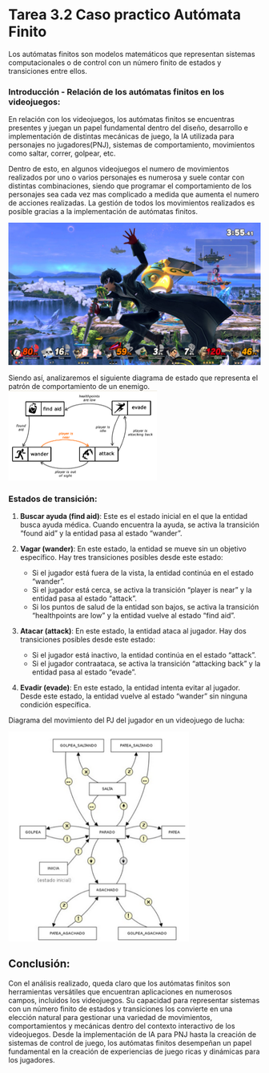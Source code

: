 # Tarea 3.2 Caso practico Autómata Finito
Los autómatas finitos son modelos matemáticos que representan sistemas computacionales o de control con un número finito de estados y transiciones entre ellos.

### Introducción - Relación de los autómatas finitos en los videojuegos:
En relación con los videojuegos, los autómatas finitos se encuentras presentes y juegan un papel fundamental dentro del diseño, desarrollo e implementación de distintas mecánicas de juego, la IA utilizada para personajes no jugadores(PNJ), sistemas de comportamiento, movimientos como saltar, correr, golpear, etc. 

Dentro de esto, en algunos videojuegos el numero de movimientos realizados por uno o varios personajes es numerosa y suele contar con distintas combinaciones, siendo que programar el comportamiento de los personajes sea cada vez mas complicado a medida que aumenta el numero de acciones realizadas. La gestión de todos los movimientos realizados es posible gracias a la implementación  de autómatas finitos. 

![-](https://github.com/Tesla9750/Lenguajes_y_Automatas_1/blob/399a7112e1a6d1e0013097a7f6ea1b61d2e1929c/assets/smash.jpg)

Siendo así, analizaremos el siguiente diagrama de estado que representa el patrón de comportamiento de un enemigo.
![-](https://github.com/Tesla9750/Lenguajes_y_Automatas_1/blob/399a7112e1a6d1e0013097a7f6ea1b61d2e1929c/assets/diagramaestadoenemigo.png)

### Estados de transición:
1.  **Buscar ayuda (find aid)**: Este es el estado inicial en el que la entidad busca ayuda médica. Cuando encuentra la ayuda, se activa la transición “found aid” y la entidad pasa al estado “wander”.
    
2.  **Vagar (wander)**: En este estado, la entidad se mueve sin un objetivo específico. Hay tres transiciones posibles desde este estado:
    
    -   Si el jugador está fuera de la vista, la entidad continúa en el estado “wander”.
    -   Si el jugador está cerca, se activa la transición “player is near” y la entidad pasa al estado “attack”.
    -   Si los puntos de salud de la entidad son bajos, se activa la transición “healthpoints are low” y la entidad vuelve al estado “find aid”.
3.  **Atacar (attack)**: En este estado, la entidad ataca al jugador. Hay dos transiciones posibles desde este estado:
    
    -   Si el jugador está inactivo, la entidad continúa en el estado “attack”.
    -   Si el jugador contraataca, se activa la transición “attacking back” y la entidad pasa al estado “evade”.
4.  **Evadir (evade)**: En este estado, la entidad intenta evitar al jugador. Desde este estado, la entidad vuelve al estado “wander” sin ninguna condición específica.

Diagrama del movimiento del PJ del jugador en un videojuego de lucha:

![-](https://github.com/Tesla9750/Lenguajes_y_Automatas_1/blob/399a7112e1a6d1e0013097a7f6ea1b61d2e1929c/assets/diagramajuegolucha.png)

## Conclusión: 

  
Con el análisis realizado, queda claro que los autómatas finitos son herramientas versátiles que encuentran aplicaciones en numerosos campos, incluidos los videojuegos. Su capacidad para representar sistemas con un número finito de estados y transiciones los convierte en una elección natural para gestionar una variedad de movimientos, comportamientos y mecánicas dentro del contexto interactivo de los videojuegos. Desde la implementación de IA para PNJ hasta la creación de sistemas de control de juego, los autómatas finitos desempeñan un papel fundamental en la creación de experiencias de juego ricas y dinámicas para los jugadores.
